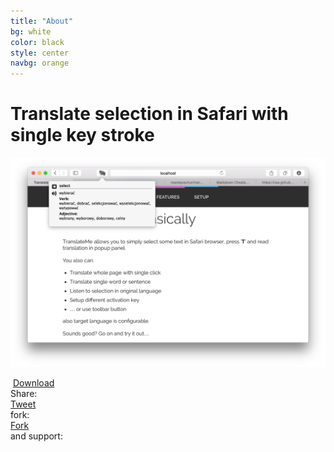 ```yaml
---
title: "About"
bg: white
color: black
style: center
navbg: orange
---
```


# Translate selection in Safari with single key stroke

![screenshot](img/screen2.png)

<div>
    <a class="button download" href="https://github.com/marekpiechut/translate/releases/download/v1.0/TranslateMe.safariextz">
        <i class="fa fa-download" style="margin-right: 4px;"></i>Download
    </a>
</div>

<div class="shares">
    <div class="share">Share:</div>
    <div class="share-section">
        <div class="share fb-share-button" data-href="https://developers.facebook.com/docs/plugins/" data-layout="button_count"></div>
        <div class="share">
            <a href="https://twitter.com/share" class="twitter-share-button" data-url="http://marekpiechut.github.io/translate/" data-text="Check out this great Safari extension" data-hashtags="safari,osx">Tweet</a>
        </div>
    </div>
    <div class="share-section">
        <div class="share">fork:</div>
        <div class="share"><a class="github-button" href="http://github.com/ntkme/github-buttons">Fork</a>
        </div>
    </div>
    <div class="share-section">
        <div class="share">and support:</div>
        <div class="share">
            <script id='fbvlxz7'>
                (function (i) {
                    var f, s = document.getElementById(i);
                    f = document.createElement('iframe');
                    f.src = '//api.flattr.com/button/view/?uid=marekpiechut&button=compact&url=http%3A%2F%2Fmarekpiechut.github.io%2Ftranslate%2F';
                    f.title = 'Flattr';
                    f.height = 20;
                    f.width = 110;
                    f.style.borderWidth = 0;
                    s.parentNode.insertBefore(f, s);
                })('fbvlxz7');
            </script>
        </div>
    </div>
</div>